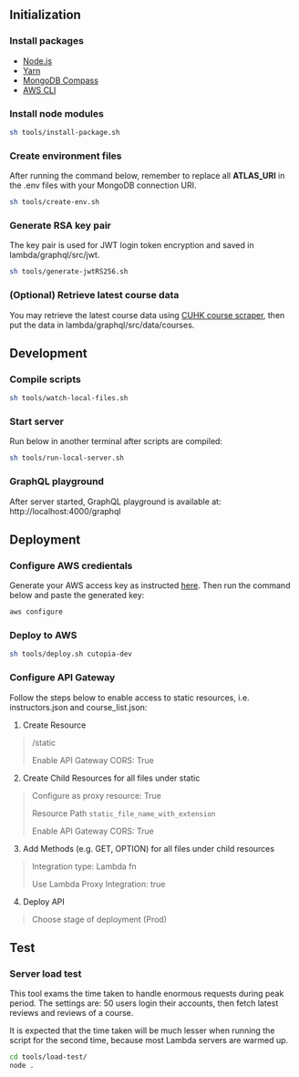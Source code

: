 ## Initialization
### Install packages
- [Node.js](https://nodejs.org/en/)
- [Yarn](https://classic.yarnpkg.com/lang/en/docs/install/#debian-stable)
- [MongoDB Compass](https://www.mongodb.com/products/compass)
- [AWS CLI](https://docs.aws.amazon.com/cli/latest/userguide/getting-started-install.html)

### Install node modules
```sh
sh tools/install-package.sh
```

### Create environment files
After running the command below, remember to replace all **ATLAS_URI** in the .env files with your MongoDB connection URI.

```sh
sh tools/create-env.sh
```

### Generate RSA key pair
The key pair is used for JWT login token encryption and saved in lambda/graphql/src/jwt.
```sh
sh tools/generate-jwtRS256.sh
```

### (Optional) Retrieve latest course data
You may retrieve the latest course data using [CUHK course scraper](https://github.com/mikezzb/cuhk-course-scraper), then put the data in lambda/graphql/src/data/courses.

## Development
### Compile scripts
```sh
sh tools/watch-local-files.sh
```
### Start server
Run below in another terminal after scripts are compiled:
```sh
sh tools/run-local-server.sh
```

### GraphQL playground
After server started, GraphQL playground is available at:
http://localhost:4000/graphql


## Deployment

### Configure AWS credientals
Generate your AWS access key as instructed [here](https://docs.aws.amazon.com/general/latest/gr/aws-sec-cred-types.html#access-keys-and-secret-access-keys). Then run the command below and paste the generated key:

```sh
aws configure
```

### Deploy to AWS
```sh
sh tools/deploy.sh cutopia-dev
```

### Configure API Gateway
Follow the steps below to enable access to static resources, i.e. instructors.json and course_list.json:

1. Create Resource
> /static
> 
> Enable API Gateway CORS: True

2. Create Child Resources for all files under static
> Configure as proxy resource: True
> 
> Resource Path `static_file_name_with_extension`
>
> Enable API Gateway CORS: True
3. Add Methods (e.g. GET, OPTION) for all files under child resources
> 
> Integration type: Lambda fn
> 
> Use Lambda Proxy Integration: true
4. Deploy API
> Choose stage of deployment (Prod)

## Test
### Server load test
This tool exams the time taken to handle enormous requests during peak period. The settings are: 50 users login their accounts, then fetch latest reviews and reviews of a course.

It is expected that the time taken will be much lesser when running the script for the second time, because most Lambda servers are warmed up.


```sh
cd tools/load-test/
node .
```
